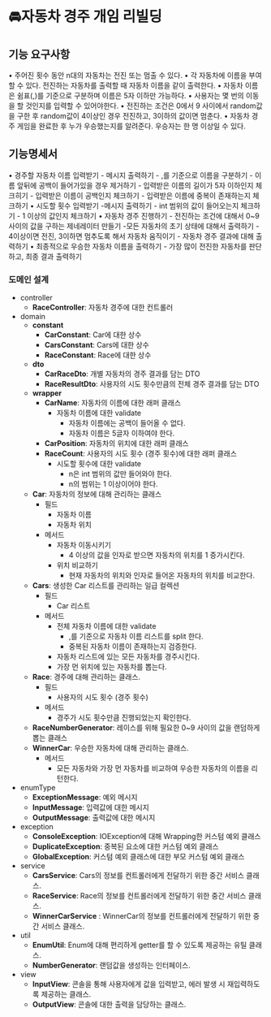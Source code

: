 # 🚘자동차 경주 개임 리빌딩

## 기능 요구사항
• 주어진 횟수 동안 n대의 자동차는 전진 또는 멈출 수 있다.
• 각 자동차에 이름을 부여할 수 있다. 전진하는 자동차를 출력할 때 자동차 이름을 같이 출력한다.
• 자동차 이름은 쉼표(,)를 기준으로 구분하며 이름은 5자 이하만 가능하다.
• 사용자는 몇 번의 이동을 할 것인지를 입력할 수 있어야한다.
• 전진하는 조건은 0에서 9 사이에서 random값을 구한 후 random값이 4이상인 경우 전진하고, 3이하의 값이면 멈춘다.
• 자동차 경주 게임을 완료한 후 누가 우승했는지를 알려준다. 우승자는 한 명 이상일 수 있다.

## 기능명세서

• 경주할 자동차 이름 입력받기
    - 메시지 출력하기
    - ,를 기준으로 이름을 구분하기
    - 이름 앞뒤에 공백이 들어가있을 경우 제거하기
    - 입력받은 이름의 길이가 5자 이하인지 체크히기
    - 입력받은 이름이 공백인지 체크하기
    - 입력받은 이름에 중복이 존재하는지 체크하기
• 시도할 횟수 입력받기
    -메시지 출력하기
    - int 범위의 값이 들어오는지 체크하기
    - 1 이상의 값인지 체크하기
• 자동차 경주 진행하기
    - 전진하는 조건에 대해서 0~9사이의 값을 구하는 제네레이터 만들기
    -모든 자동차의 초기 상태에 대해서 출력하기
    - 4이상이면 전진, 3이하면 멈추도록 해서 자동차 움직이기
    - 자동차 경주 결과에 대해 출력하기
• 최종적으로 우승한 자동차 이름을 출력하기
    - 가장 많이 전진한 자동차를 판단하고, 최종 결과 출력하기

### 도메인 설계 
- controller
    - **RaceController**: 자동차 경주에 대한 컨트롤러
- domain
    - **constant**
        - **CarConstant**: Car에 대한 상수
        - **CarsConstant**: Cars에 대한 상수
        - **RaceConstant**: Race에 대한 상수
    - **dto**
        - **CarRaceDto**: 개별 자동차의 경주 결과를 담는 DTO
        - **RaceResultDto**: 사용자의 시도 횟수만큼의 전체 경주 결과를 담는 DTO
    - **wrapper**
        - **CarName**: 자동차의 이름에 대한 래퍼 클래스
            - 자동차 이름에 대한 validate
                - 자동차 이름에는 공백이 들어올 수 없다.
                - 자동차 이름은 5글자 이하여야 한다.
        - **CarPosition**: 자동차의 위치에 대한 래퍼 클래스
        - **RaceCount**: 사용자의 시도 횟수 (경주 횟수)에 대한 래퍼 클래스
            - 시도할 횟수에 대한 validate
                - n은 int 범위의 값만 들어와야 한다.
                - n의 범위는 1 이상이어야 한다.
    - **Car**: 자동차의 정보에 대해 관리하는 클래스
        - 필드
            - 자동차 이름
            - 자동차 위치
        - 메서드
            - 자동차 이동시키기
                - 4 이상의 값을 인자로 받으면 자동차의 위치를 1 증가시킨다.
            - 위치 비교하기
                - 현재 자동차의 위치와 인자로 들어온 자동차의 위치를 비교한다.
    - **Cars**: 생성한 Car 리스트를 관리하는 일급 컬렉션
        - 필드
            - Car 리스트
        - 메서드
            - 전체 자동차 이름에 대한 validate
                - ,를 기준으로 자동차 이름 리스트를 split 한다.
                - 중복된 자동차 이름이 존재하는지 검증한다.
            - 자동차 리스트에 있는 모든 자동차를 경주시킨다.
            - 가장 먼 위치에 있는 자동차를 뽑는다.
    - **Race**: 경주에 대해 관리하는 클래스.
        - 필드
            - 사용자의 시도 횟수 (경주 횟수)
        - 메서드
            - 경주가 시도 횟수만큼 진행되었는지 확인한다.
    - **RaceNumberGenerator**: 레이스를 위해 필요한 0~9 사이의 값을 랜덤하게 뽑는 클래스
    - **WinnerCar**: 우승한 자동차에 대해 관리하는 클래스.
        - 메서드
            - 모든 자동차와 가장 먼 자동차를 비교하여 우승한 자동차의 이름을 리턴한다.
- enumType
    - **ExceptionMessage**: 예외 메시지
    - **InputMessage**: 입력값에 대한 메시지
    - **OutputMessage**: 출력값에 대한 메시지
- exception
    - **ConsoleException**: IOException에 대해 Wrapping한 커스텀 예외 클래스
    - **DuplicateException**: 중복된 요소에 대한 커스텀 예외 클래스
    - **GlobalException**: 커스텀 예외 클래스에 대한 부모 커스텀 예외 클래스
- service
    - **CarsService**: Cars의 정보를 컨트롤러에게 전달하기 위한 중간 서비스 클래스.
    - **RaceService**: Race의 정보를 컨트롤러에게 전달하기 위한 중간 서비스 클래스.
    - **WinnerCarService** : WinnerCar의 정보를 컨트롤러에게 전달하기 위한 중간 서비스 클래스.
- util
    - **EnumUtil**: Enum에 대해 편리하게 getter를 할 수 있도록 제공하는 유틸 클래스.
    - **NumberGenerator**: 랜덤값을 생성하는 인터페이스.
- view
    - **InputView**: 콘솔을 통해 사용자에게 값을 입력받고, 에러 발생 시 재입력하도록 제공하는 클래스.
    - **OutputView**: 콘솔에 대한 출력을 담당하는 클래스.